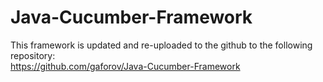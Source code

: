 # Java-Cucumber-Framework

This framework is updated and re-uploaded to the github to the following repository:<br>
https://github.com/gaforov/Java-Cucumber-Framework
